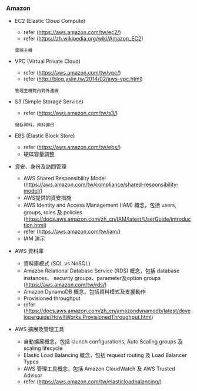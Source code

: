 ### Amazon

- EC2 (Elastic Cloud Compute)
    - refer (https://aws.amazon.com/tw/ec2/)
    - refer (https://zh.wikipedia.org/wiki/Amazon_EC2)
    ```
    雲端主機
    ```

- VPC (Virtual Private Cloud)
    - refer (https://aws.amazon.com/tw/vpc/)
    - refer (http://blog.yslin.tw/2014/02/aws-vpc.html)
    ```
    管理主機對內對外連線
    ```

- S3 (Simple Storage Service)
    - refer (https://aws.amazon.com/tw/s3/)
    ```
    儲存資料，資料備份
    ```

- EBS (Elastic Block Store)
    - refer (https://aws.amazon.com/tw/ebs/)
    - 硬碟容量調整

- 資安、身份及訪問管理

    - AWS Shared Responsibility Model (https://aws.amazon.com/tw/compliance/shared-responsibility-model/)
    - AWS提供的資安措施
    - AWS Identity and Access Management (IAM) 概念，包括 users, groups, roles 及 policies (https://docs.aws.amazon.com/zh_cn/IAM/latest/UserGuide/introduction.html)
    - refer (https://aws.amazon.com/tw/iam/)
    - IAM 演示
    

- AWS 資料庫

    -  資料庫模式 (SQL vs NoSQL)
    - Amazon Relational Database Service (RDS) 概念，包括 database instances、 security groups、parameter及option groups (https://aws.amazon.com/tw/rds/)
    - Amazon DynamoDB 概念，包括資料模式及支援動作
    - Provisioned throughput
    - refer (https://docs.aws.amazon.com/zh_cn/amazondynamodb/latest/developerguide/HowItWorks.ProvisionedThroughput.html)

- AWS 擴展及管理工具

    - 自動擴展概念，包括 launch configurations, Auto Scaling groups 及 scaling lifecycle
    - Elastic Load Balancing 概念，包括 request routing 及 Load Balancer Types
    - AWS 管理工具概念，包括 Amazon CloudWatch 及 AWS Trusted Advisor
    - refer (https://aws.amazon.com/tw/elasticloadbalancing/)